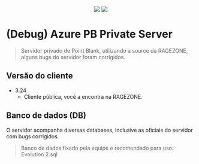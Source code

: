 <p align="center">
  <a href="https://github.com/TarwzDev/csgoimguid3d/issues"><img src="https://img.shields.io/github/issues/ibamboofox/aniware-internal?style=for-the-badge"></a>
  <a href="https://github.com/TarwzDev/csgoimguid3d/blob/master/LICENSE"><img src="https://img.shields.io/github/license/ibamboofox/aniware-internal?style=for-the-badge"></a>
</p>

# (Debug) Azure PB Private Server
> Servidor privado de Point Blank, utilizando a source da RAGEZONE, alguns bugs do servidor foram corrigidos.

## Versão do cliente

* 3.24
    * Cliente pública, você a encontra na RAGEZONE.
    
## Banco de dados (DB)

O servidor acompanha diversas databases, inclusive as oficiais do servidor com bugs corrigidos.
> Banco de dados fixado pela equipe e recomendado para uso: Evolution 2.sql
